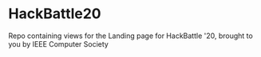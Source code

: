 # HackBattle20
Repo containing views for the Landing page for HackBattle '20, brought to you by IEEE Computer Society
